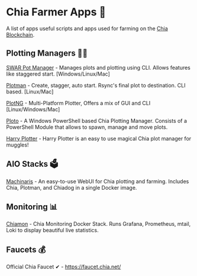 # Chia Farmer Apps 🌱

A list of apps useful scripts and apps used for farming on the [Chia Blockchain](https://github.com/Chia-Network/chia-blockchain).

## Plotting Managers 👨‍🌾

[SWAR Pot Manager](https://github.com/swar/Swar-Chia-Plot-Manager) - Manages plots and plotting using CLI. Allows features like staggered start. [Windows/Linux/Mac]

[Plotman](https://github.com/ericaltendorf/plotman) - Create, stagger, auto start. Rsync's final plot to destination. CLI based. [Linux/Mac]

[PlotNG](https://github.com/maded2/plotng) - Multi-Platform Plotter, Offers a mix of GUI and CLI [Linux/Windows/Mac]

[Ploto](https://github.com/tydeno/Ploto) - A Windows PowerShell based Chia Plotting Manager. Consists of a PowerShell Module that allows to spawn, manage and move plots.

[Harry Plotter](https://github.com/abueide/harry-plotter) - Harry Plotter is an easy to use magical Chia plot manager for muggles!

## AIO Stacks 🗳

[Machinaris](https://github.com/guydavis/machinaris) - An easy-to-use WebUI for Chia plotting and farming. Includes Chia, Plotman, and Chiadog in a single Docker image.

## Monitoring 📊

[Chiamon](https://github.com/retzkek/chiamon) - Chia Monitoring Docker Stack. Runs Grafana, Prometheus, mtail, Loki to display beautiful live statistics.

## Faucets 💰

Official Chia Faucet ✔ - https://faucet.chia.net/
